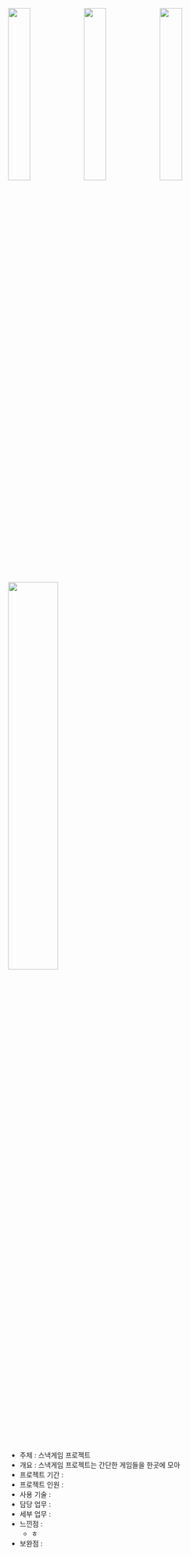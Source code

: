 <div style="">
  <img src='https://user-images.githubusercontent.com/111038061/215112700-01839842-61b3-483e-982c-15d179818faa.png' width='30%'></img>
  <img src='https://user-images.githubusercontent.com/111038061/215112708-8e4742fc-9b6f-4eab-8e99-15ff6e636290.png' width='30%'></img>
  <img src='https://user-images.githubusercontent.com/111038061/215112691-c2e4f1a6-30fb-4948-9906-57f6a1ae59f9.png' width='30%'></img>
</div>
<img src='https://user-images.githubusercontent.com/111038061/215112704-e8e066bd-8eda-44b8-94b1-e8d7c867037a.png' width='45%'></img>

  - 주제 : 스낵게임 프로젝트
  - 개요 : 스낵게임 프로젝트는 간단한 게임들을 한곳에 모아 
  - 프로젝트 기간 : 
  - 프로젝트 인원 : 
  - 사용 기술 : 
  - 담당 업무 : 
  - 세부 업무 : 
  - 느낀점 : 
    - ㅎ
  - 보완점 : 
